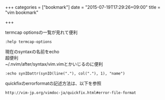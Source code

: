 +++
categories = ["bookmark"]
date = "2015-07-19T17:29:26+09:00"
title = "vim bookmark"

+++

termcap optionsの一覧が見れて便利  

```vim
:help termcap-options
```

現在のsyntaxの名前をecho  
超便利  
~/.nvim/after/syntax/vim.vimとかいじるのに便利

```
:echo synIDattr(synID(line("."), col("."), 1), "name")
```

quickfixのerrorformatの記述方法は、以下を参照

```
http://vim-jp.org/vimdoc-ja/quickfix.html#error-file-format
```
